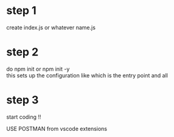 # step 1
create index.js or whatever name.js
# step 2  
do npm init or npm init -y  
this sets up the configuration like which is the entry point and all
# step 3
start coding !!

 USE POSTMAN from vscode extensions
 